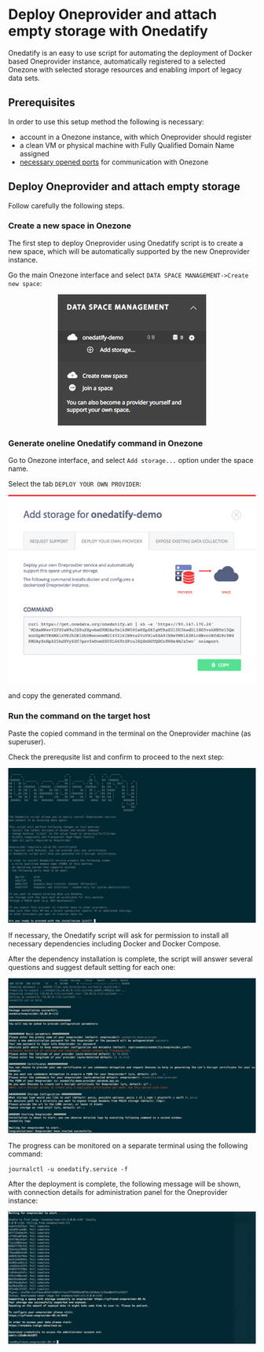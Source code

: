 # Deploy Oneprovider and attach empty storage with Onedatify

<!-- toc -->

Onedatify is an easy to use script for automating the deployment of Docker based Oneprovider instance, automatically registered to a selected Onezone with selected storage resources and enabling import of legacy data sets.

## Prerequisites

In order to use this setup method the following is necessary:

 * account in a Onezone instance, with which Oneprovider should register
 * a clean VM or physical machine with Fully Qualified Domain Name assigned
 * [necessary opened ports](./firewall_setup.md) for communication with Onezone

## Deploy Oneprovider and attach empty storage

Follow carefully the following steps.

### Create a new space in Onezone

The first step to deploy Oneprovider using Onedatify script is to create a new space, which will be automatically supported by the new Oneprovider instance.

Go the main Onezone interface and select `DATA SPACE MANAGEMENT->Create new space`:

<p align="center"> <img src="../img/admin/onedatify_create_space.png"> </p>

### Generate oneline Onedatify command in Onezone

Go to Onezone interface, and select `Add storage...` option under the space name.

Select the tab `DEPLOY YOUR OWN PROVIDER`:

<p align="center"> <img src="../img/admin/onedatify_deploy_provider_command.png"> </p>

and copy the generated command.

### Run the command on the target host

Paste the copied command in the terminal on the Oneprovider machine (as superuser).

Check the prerequsite list and confirm to proceed to the next step:

<p align="center"> <img src="../img/admin/onedatify_step_1.png"> </p>

If necessary, the Onedatify script will ask for permission to install all necessary dependencies including Docker and Docker Compose.

After the dependency installation is complete, the script will answer several questions and suggest default setting for each one:

<p align="center"> <img src="../img/admin/onedatify_step_2.png"> </p>

The progress can be monitored on a separate terminal using the following command:

```
journalctl -u onedatify.service -f
```

After the deployment is complete, the following message will be shown, with connection details for administration panel for the Oneprovider instance:

<p align="center"> <img src="../img/admin/onedatify_step_5.png"> </p>
